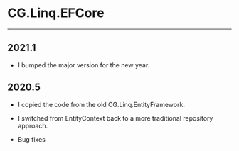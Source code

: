 # CG.Linq.EFCore
---

## 2021.1

* I bumped the major version for the new year.

## 2020.5

* I copied the code from the old CG.Linq.EntityFramework.

* I switched from EntityContext back to a more traditional repository approach.

* Bug fixes

